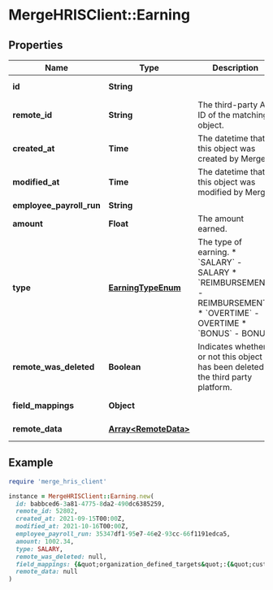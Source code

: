 # MergeHRISClient::Earning

## Properties

| Name | Type | Description | Notes |
| ---- | ---- | ----------- | ----- |
| **id** | **String** |  | [optional][readonly] |
| **remote_id** | **String** | The third-party API ID of the matching object. | [optional] |
| **created_at** | **Time** | The datetime that this object was created by Merge. | [optional][readonly] |
| **modified_at** | **Time** | The datetime that this object was modified by Merge. | [optional][readonly] |
| **employee_payroll_run** | **String** |  | [optional] |
| **amount** | **Float** | The amount earned. | [optional] |
| **type** | [**EarningTypeEnum**](EarningTypeEnum.md) | The type of earning.  * &#x60;SALARY&#x60; - SALARY * &#x60;REIMBURSEMENT&#x60; - REIMBURSEMENT * &#x60;OVERTIME&#x60; - OVERTIME * &#x60;BONUS&#x60; - BONUS | [optional] |
| **remote_was_deleted** | **Boolean** | Indicates whether or not this object has been deleted in the third party platform. | [optional] |
| **field_mappings** | **Object** |  | [optional][readonly] |
| **remote_data** | [**Array&lt;RemoteData&gt;**](RemoteData.md) |  | [optional][readonly] |

## Example

```ruby
require 'merge_hris_client'

instance = MergeHRISClient::Earning.new(
  id: babbced6-3a81-4775-8da2-490dc6385259,
  remote_id: 52802,
  created_at: 2021-09-15T00:00Z,
  modified_at: 2021-10-16T00:00Z,
  employee_payroll_run: 35347df1-95e7-46e2-93cc-66f1191edca5,
  amount: 1002.34,
  type: SALARY,
  remote_was_deleted: null,
  field_mappings: {&quot;organization_defined_targets&quot;:{&quot;custom_key&quot;:&quot;custom_value&quot;},&quot;linked_account_defined_targets&quot;:{&quot;custom_key&quot;:&quot;custom_value&quot;}},
  remote_data: null
)
```

